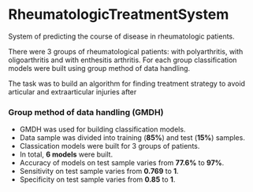 # RheumatologicTreatmentSystem
System of predicting the course of disease in rheumatologic patients.

There were 3 groups of rheumatological patients: with polyarthritis, with oligoarthritis and with enthesitis arthritis. For each group classification models were built using group method of data handling.

The task was to build an algorithm for finding treatment strategy to avoid articular and extraarticular injuries after

### Group method of data handling (GMDH)
- GMDH was used for building classification models. 
- Data sample was divided into training (<b>85%</b>) and test (<b>15%</b>) samples.
- Classication models were built for 3 groups of patients.
- In total, <b>6 models</b> were built.
- Accuracy of models on test sample varies from <b>77.6%</b> to <b>97%</b>.
- Sensitivity on test sample varies from <b>0.769</b> to <b>1</b>.
- Specificity on test sample varies from <b>0.85</b> to <b>1</b>.

